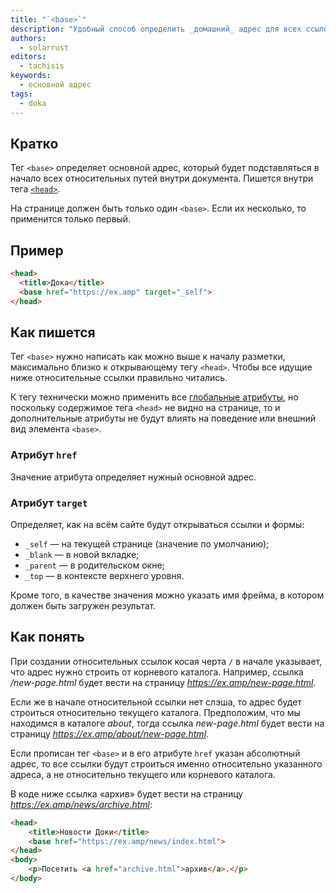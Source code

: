 ```yaml
---
title: "`<base>`"
description: "Удобный способ определить _домашний_ адрес для всех ссылок на сайте."
authors:
  - solarrust
editors:
  - tachisis
keywords:
  - основной адрес
tags:
  - doka
---
```


## Кратко

Тег `<base>` определяет основной адрес, который будет подставляться в начало всех относительных путей внутри документа. Пишется внутри тега [`<head>`](/html/head/).

На странице должен быть только один `<base>`. Если их несколько, то применится только первый.

## Пример

```html
<head>
  <title>Дока</title>
  <base href="https://ex.amp" target="_self">
</head>
```

## Как пишется

Тег `<base>` нужно написать как можно выше к началу разметки, максимально близко к открывающему тегу `<head>`. Чтобы все идущие ниже относительные ссылки правильно читались.

К тегу технически можно применить все [глобальные атрибуты](/html/global-attrs), но поскольку содержимое тега `<head>` не видно на странице, то и дополнительные атрибуты не будут влиять на поведение или внешний вид элемента `<base>`.

### Атрибут `href`

Значение атрибута определяет нужный основной адрес.

### Атрибут `target`

Определяет, как на всём сайте будут открываться ссылки и формы:

- `_self` — на текущей странице (значение по умолчанию);
- `_blank` — в новой вкладке;
- `_parent` — в родительском окне;
- `_top` — в контексте верхнего уровня.

Кроме того, в качестве значения можно указать имя фрейма, в котором должен быть загружен результат.

## Как понять

При создании относительных ссылок косая черта `/` в начале указывает, что адрес нужно строить от корневого каталога. Например, ссылка _/new-page.html_ будет вести на страницу _https://ex.amp/new-page.html_.

Если же в начале относительной ссылки нет слэша, то адрес будет строиться относительно текущего каталога. Предположим, что мы находимся в каталоге _about_, тогда ссылка _new-page.html_ будет вести на страницу _https://ex.amp/about/new-page.html_.

Если прописан тег `<base>` и в его атрибуте `href` указан абсолютный адрес, то все ссылки будут строиться именно относительно указанного адреса, а не относительно текущего или корневого каталога.

В коде ниже ссылка «архив» будет вести на страницу _https://ex.amp/news/archive.html_:

```html
<head>
    <title>Новости Доки</title>
    <base href="https://ex.amp/news/index.html">
</head>
<body>
    <p>Посетить <a href="archive.html">архив</a>.</p>
</body>
```
